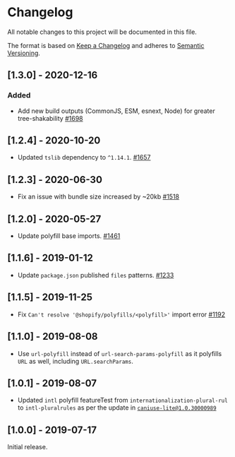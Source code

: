 # Changelog

All notable changes to this project will be documented in this file.

The format is based on [Keep a Changelog](http://keepachangelog.com/en/1.0.0/)
and adheres to [Semantic Versioning](http://semver.org/spec/v2.0.0.html).

## [1.3.0] - 2020-12-16

### Added

- Add new build outputs (CommonJS, ESM, esnext, Node) for greater tree-shakability [#1698](https://github.com/Shopify/quilt/pull/1698)

## [1.2.4] - 2020-10-20

- Updated `tslib` dependency to `^1.14.1`. [#1657](https://github.com/Shopify/quilt/pull/1657)

## [1.2.3] - 2020-06-30

- Fix an issue with bundle size increased by ~20kb [#1518](https://github.com/Shopify/quilt/pull/1518)

## [1.2.0] - 2020-05-27

- Update polyfill base imports. [#1461](https://github.com/Shopify/quilt/pull/1461)

## [1.1.6] - 2019-01-12

- Update `package.json` published `files` patterns. [#1233](https://github.com/Shopify/quilt/pull/1233)

## [1.1.5] - 2019-11-25

- Fix `Can't resolve '@shopify/polyfills/<polyfill>'` import error [#1192](https://github.com/Shopify/quilt/pull/1192)

## [1.1.0] - 2019-08-08

- Use `url-polyfill` instead of `url-search-params-polyfill` as it polyfills `URL` as well, including `URL.searchParams`.

## [1.0.1] - 2019-08-07

- Updated `intl` polyfill featureTest from `internationalization-plural-rul` to `intl-pluralrules` as per the update in [`caniuse-lite@1.0.30000989`](https://github.com/ben-eb/caniuse-lite/commit/6966b0553f4584435a4c95a76794a93750a9004d#diff-5264ce81b24e867ed52dcca8f6a162fbR1)

## [1.0.0] - 2019-07-17

Initial release.

